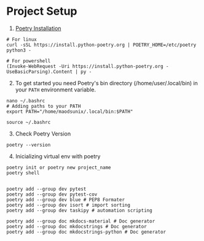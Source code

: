 # Project Setup
1.  [Poetry Installation](https://python-poetry.org/docs/#installing-with-the-official-installer)
```
# For linux
curl -sSL https://install.python-poetry.org | POETRY_HOME=/etc/poetry python3 -

# For powershell
(Invoke-WebRequest -Uri https://install.python-poetry.org -UseBasicParsing).Content | py -
```
2. To get started you need Poetry's bin directory (/home/user/.local/bin) in your `PATH`
environment variable.

````
nano ~/.bashrc
# Adding paths to your PATH
export PATH="/home/maodsunix/.local/bin:$PATH"

source ~/.bashrc
````
3. Check Poetry Version

````
poetry --version
````

4. Inicializing virtual env with poetry
````
poetry init or poetry new project_name
poetry shell


poetry add --group dev pytest
poetry add --group dev pytest-cov 
poetry add --group dev blue # PEP8 Formater
poetry add --group dev isort # import sorting
poetry add --group dev taskipy # automation scripting

poetry add --group doc mkdocs-material # Doc generator
poetry add --group doc mkdocstrings # Doc generator
poetry add --group doc mkdocstrings-python # Doc generator



````

